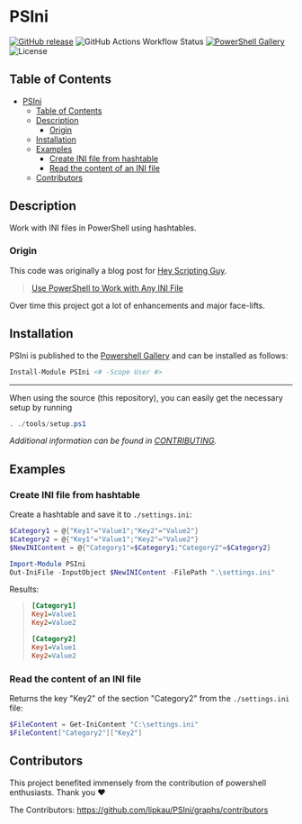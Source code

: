 # PSIni

[![GitHub release](https://img.shields.io/github/release/lipkau/PSIni.svg?style=for-the-badge)](https://github.com/lipkau/PSIni/releases/latest)
![GitHub Actions Workflow Status](https://img.shields.io/github/actions/workflow/status/lipkau/PSIni/build_and_test.yml?branch=master&style=for-the-badge)
[![PowerShell Gallery](https://img.shields.io/powershellgallery/dt/PSIni.svg?style=for-the-badge)](https://www.powershellgallery.com/packages/PSIni)
![License](https://img.shields.io/github/license/lipkau/PSIni.svg?style=for-the-badge)

## Table of Contents

- [PSIni](#psini)
  - [Table of Contents](#table-of-contents)
  - [Description](#description)
    - [Origin](#origin)
  - [Installation](#installation)
  - [Examples](#examples)
    - [Create INI file from hashtable](#create-ini-file-from-hashtable)
    - [Read the content of an INI file](#read-the-content-of-an-ini-file)
  - [Contributors](#contributors)

## Description

Work with INI files in PowerShell using hashtables.

### Origin

This code was originally a blog post for [Hey Scripting Guy](https://devblogs.microsoft.com/scripting/).
> [Use PowerShell to Work with Any INI File](https://devblogs.microsoft.com/scripting/use-powershell-to-work-with-any-ini-file/)

Over time this project got a lot of enhancements and major face-lifts.

## Installation

PSIni is published to the [Powershell Gallery](https://www.powershellgallery.com/packages/PSIni)
and can be installed as follows:

```powershell
Install-Module PSIni <# -Scope User #>
```

---

When using the source (this repository), you can easily get the necessary setup by running

```powershell
. ./tools/setup.ps1
```

_Additional information can be found in [CONTRIBUTING](CONTRIBUTING.md)._

## Examples

### Create INI file from hashtable

Create a hashtable and save it to `./settings.ini`:

```powershell
$Category1 = @{"Key1"="Value1";"Key2"="Value2"}
$Category2 = @{"Key1"="Value1";"Key2"="Value2"}
$NewINIContent = @{"Category1"=$Category1;"Category2"=$Category2}

Import-Module PSIni
Out-IniFile -InputObject $NewINIContent -FilePath ".\settings.ini"
```

Results:

> ```Ini
> [Category1]
> Key1=Value1
> Key2=Value2
>
> [Category2]
> Key1=Value1
> Key2=Value2
> ```

### Read the content of an INI file

Returns the key "Key2" of the section "Category2" from the `./settings.ini` file:

```powershell
$FileContent = Get-IniContent "C:\settings.ini"
$FileContent["Category2"]["Key2"]
```

## Contributors

This project benefited immensely from the contribution of powershell enthusiasts.
Thank you ❤️

The Contributors: <https://github.com/lipkau/PSIni/graphs/contributors>
